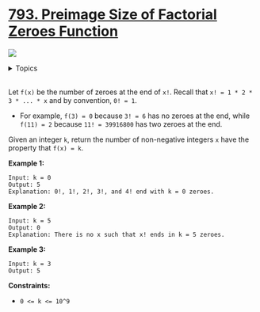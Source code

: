 # [793. Preimage Size of Factorial Zeroes Function](https://leetcode.cn/problems/preimage-size-of-factorial-zeroes-function/)

![](https://img.shields.io/badge/Difficulty-Hard-red.svg)

<details>
<summary>Topics</summary>

* [`Math`](https://leetcode.com/tag/math/)
* [`Binary Search`](https://leetcode.com/tag/binary-search/)

</details>
<br />

Let `f(x)` be the number of zeroes at the end of `x!`. Recall that `x! = 1 * 2 * 3 * ... * x` and by convention, `0! = 1`.

+ For example, `f(3) = 0` because `3! = 6` has no zeroes at the end, while `f(11) = 2` because `11! = 39916800` has two zeroes at the end.

Given an integer `k`, return the number of non-negative integers `x` have the property that `f(x) = k`.

**Example 1:**

    Input: k = 0
    Output: 5
    Explanation: 0!, 1!, 2!, 3!, and 4! end with k = 0 zeroes.

**Example 2:**

    Input: k = 5
    Output: 0
    Explanation: There is no x such that x! ends in k = 5 zeroes.

**Example 3:**

    Input: k = 3
    Output: 5

**Constraints:**

+ `0 <= k <= 10^9`
